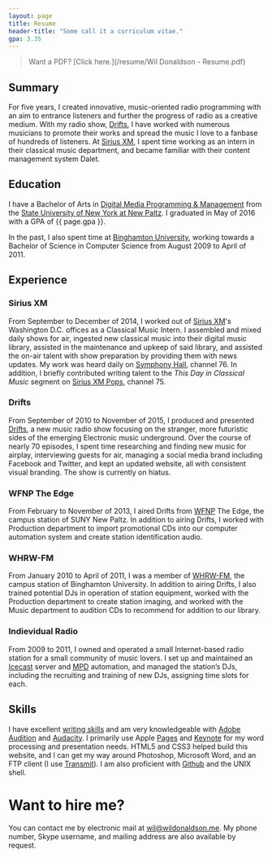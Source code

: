 ```yaml
---
layout: page
title: Resume
header-title: "Some call it a curriculum vitae."
gpa: 3.35
---
```


> Want a PDF? [Click here.](/resume/Wil Donaldson - Resume.pdf)

## Summary

For five years, I created innovative, music-oriented radio programming with an aim to entrance listeners and further the progress of radio as a creative medium. With my radio show, [Drifts](#drifts), I have worked with numerous musicians to promote their works and spread the music I love to a fanbase of hundreds of listeners. At [Sirius XM](#sirius-xm), I spent time working as an intern in their classical music department, and became familiar with their content management system Dalet.

## Education

I have a Bachelor of Arts in [Digital Media Programming & Management](http://www.newpaltz.edu/ugc/las/comm_media/major_dmprog-mgmt.html) from the [State University of New York at New Paltz](http://newpaltz.edu). I graduated in May of 2016 with a GPA of {{ page.gpa }}.

In the past, I also spent time at [Binghamton University](http://binghamton.edu), working towards a Bachelor of Science in Computer Science from August 2009 to April of 2011.

## Experience

### Sirius XM

From September to December of 2014, I worked out of [Sirius XM](http://siriusxm.com/)'s Washington D.C. offices as a Classical Music Intern. I assembled and mixed daily shows for air, ingested new classical music into their digital music library, assisted in the maintenance and upkeep of said library, and assisted the on-air talent with show preparation by providing them with news updates. My work was heard daily on [Symphony Hall](https://en.wikipedia.org/wiki/Symphony_Hall_(Sirius_XM)), channel 76. In addition, I briefly contributed writing talent to the *This Day in Classical Music* segment on [Sirius XM Pops](https://en.wikipedia.org/wiki/Sirius_XM_Pops), channel 75.

### Drifts

From September of 2010 to November of 2015, I produced and presented [Drifts](http://drifts.fm/), a new music radio show focusing on the stranger, more futuristic sides of the emerging Electronic music underground. Over the course of nearly 70 episodes, I spent time researching and finding new music for airplay, interviewing guests for air, managing a social media brand including Facebook and Twitter, and kept an updated website, all with consistent visual branding. The show is currently on hiatus.

### WFNP The Edge

From February to November of 2013, I aired Drifts from [WFNP](http://wfnp.org/) The Edge, the campus station of SUNY New Paltz. In addition to airing Drifts, I worked with Production department to import promotional CDs into our computer automation system and create station identification audio.

### WHRW-FM

From January 2010 to April of 2011, I was a member of [WHRW-FM](http://whrwfm.org/), the campus station of Binghamton University. In addition to airing Drifts, I also trained potential DJs in operation of station equipment, worked with the Production department to create station imaging, and worked with the Music department to audition CDs to recommend for addition to our library.

### Indievidual Radio

From 2009 to 2011, I owned and operated a small Internet-based radio station for a small community of music lovers. I set up and maintained an [Icecast](http://icecast.org/) server and [MPD](http;//musicpd.org/) automation, and managed the station’s DJs, including the recruiting and training of new DJs, assigning time slots for each.

## Skills

I have excellent [writing skills](/posts/) and am very knowledgeable with [Adobe Audition](http://www.adobe.com/products/audition.html) and [Audacity](http://audacityteam.org/). I primarily use Apple [Pages](http://www.apple.com/mac/pages/) and [Keynote](http://www.apple.com/mac/keynote/) for my word processing and presentation needs. HTML5 and CSS3 helped build this website, and I can get my way around Photoshop, Microsoft Word, and an FTP client (I use [Transmit](http://panic.com/transmit)). I am also proficient with [Github](http://github.com/) and the UNIX shell.

# Want to hire me?

You can contact me by electronic mail at [wil@wildonaldson.me](mailto:wil@wildonaldson.me). My phone number, Skype username, and mailing address are also available by request.
